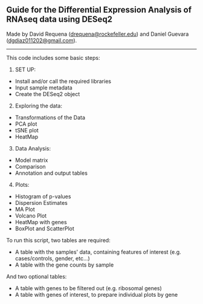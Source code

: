 ## Guide for the Differential Expression Analysis of RNAseq data using DESeq2

Made by David Requena (drequena@rockefeller.edu) and Daniel Guevara (dgdiaz011202@gmail.com).

-------------------------------------------------------------------------

This code includes some basic steps:
1. SET UP:
* Install and/or call the required libraries
* Input sample metadata
* Create the DESeq2 object
2. Exploring the data:
* Transformations of the Data
* PCA plot
* tSNE plot
* HeatMap
3. Data Analysis:
* Model matrix
* Comparison
* Annotation and output tables
4. Plots:
* Histogram of p-values
* Dispersion Estimates
* MA Plot
* Volcano Plot
* HeatMap with genes
* BoxPlot and ScatterPlot

To run this script, two tables are required:
* A table with the samples' data, containing features of interest (e.g. cases/controls, gender, etc...)
* A table with the gene counts by sample

And two optional tables:
* A table with genes to be filtered out (e.g. ribosomal genes)
* A table with genes of interest, to prepare individual plots by gene
